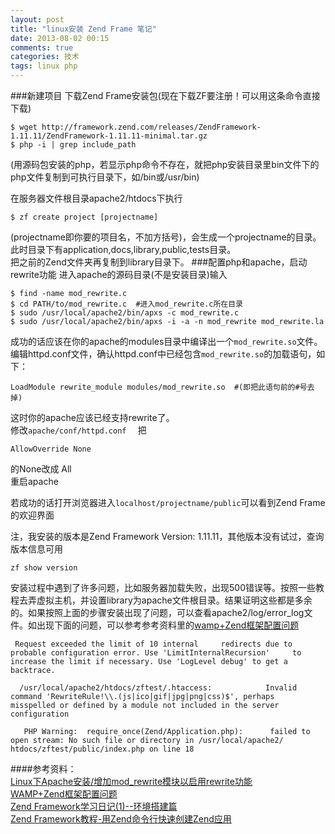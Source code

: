 ```yaml
---
layout: post
title: "linux安装 Zend Frame 笔记"
date: 2013-08-02 00:15
comments: true
categories: 技术
tags: linux php
---
```

###新建项目
下载Zend Frame安装包(现在下载ZF要注册！可以用这条命令直接下载)
```
$ wget http://framework.zend.com/releases/ZendFramework-1.11.11/ZendFramework-1.11.11-minimal.tar.gz
$ php -i | grep include_path 
```
(用源码包安装的php，若显示php命令不存在，就把php安装目录里bin文件下的php文件复制到可执行目录下，如/bin或/usr/bin)  
<!-- more -->
在服务器文件根目录apache2/htdocs下执行
```
$ zf create project [projectname]
```
(projectname即你要的项目名，不加方括号)，会生成一个projectname的目录。此时目录下有application,docs,library,public,tests目录。  
把之前的Zend文件夹再复制到library目录下。
###配置php和apache，启动rewrite功能
进入apache的源码目录(不是安装目录)输入
```
$ find -name mod_rewrite.c
$ cd PATH/to/mod_rewrite.c  #进入mod_rewrite.c所在目录
$ sudo /usr/local/apache2/bin/apxs -c mod_rewrite.c
$ sudo /usr/local/apache2/bin/apxs -i -a -n mod_rewrite mod_rewrite.la
```
成功的话应该在你的apache的modules目录中编译出一个`mod_rewrite.so`文件。  
编辑httpd.conf文件，确认httpd.conf中已经包含`mod_rewrite.so`的加载语句，如下：
```
LoadModule rewrite_module modules/mod_rewrite.so  #(即把此语句前的#号去掉)  
```
这时你的apache应该已经支持rewrite了。  
修改`apache/conf/httpd.conf  `
把
```
AllowOverride None 
```
的None改成 All  
重启apache

若成功的话打开浏览器进入`localhost/projectname/public`可以看到Zend Frame的欢迎界面  



注，我安装的版本是Zend Framework Version: 1.11.11，其他版本没有试过，查询版本信息可用
```
zf show version
```
安装过程中遇到了许多问题，比如服务器加载失败，出现500错误等。按照一些教程去弄虚拟主机，并设置library为apache文件根目录。结果证明这些都是多余的。如果按照上面的步骤安装出现了问题，可以查看apache2/log/error_log文件。如出现下面的问题，可以参考参考资料里的[wamp+Zend框架配置问题](http://ayiui4566.iteye.com/blog/662170)
``` 
 Request exceeded the limit of 10 internal     redirects due to probable configuration error. Use 'LimitInternalRecursion'     to increase the limit if necessary. Use 'LogLevel debug' to get a backtrace.
```
```
  /usr/local/apache2/htdocs/zftest/.htaccess:            Invalid command 'RewriteRule!\\.(js|ico|gif|jpg|png|css)$', perhaps             misspelled or defined by a module not included in the server configuration
```
```
   PHP Warning:  require_once(Zend/Application.php):      failed to open stream: No such file or directory in /usr/local/apache2/         htdocs/zftest/public/index.php on line 18
```


####参考资料：  
   [Linux下Apache安装/增加mod_rewrite模块以启用rewrite功能](http://www.path8.net/tn/archives/961)  
   [WAMP+Zend框架配置问题](http://ayiui4566.iteye.com/blog/662170)  
   [Zend Framework学习日记(1)--环境搭建篇](http://blog.csdn.net/daydreamingboy/article/details/6327527)  
   [Zend Framework教程-用Zend命令行快速创建Zend应用](http://blog.csdn.net/mengxiangbaidu/article/details/7046568# )

